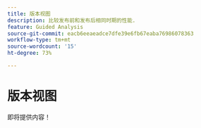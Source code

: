 ```yaml
---
title: 版本视图
description: 比较发布前和发布后相同时期的性能.
feature: Guided Analysis
source-git-commit: eacb6eeaeadce7dfe39e6fb67eaba76986078363
workflow-type: tm+mt
source-wordcount: '15'
ht-degree: 73%

---
```


# 版本视图

即将提供内容！
